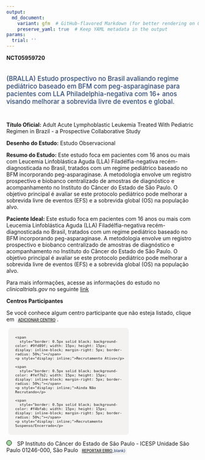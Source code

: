 ```yaml
---
output: 
  md_document:
    variant: gfm  # GitHub-flavored Markdown (for better rendering on GitHub)
    preserve_yaml: true  # Keep YAML metadata in the output
params:
  trial: ''
---
```


**NCT05959720**

<div style="padding: 5px 5px 5px 0px; font-size: 1.20em; font-weight: 500; color: #2E4A7F; text-align: left; margin-bottom: 20px">

(BRALLA) Estudo prospectivo no Brasil avaliando regime pediátrico
baseado em BFM com peg-asparaginase para pacientes com LLA
Philadelphia-negativa com 16+ anos visando melhorar a sobrevida livre de
eventos e global.

</div>

**Título Oficial:** Adult Acute Lymphoblastic Leukemia Treated With
Pediatric Regimen in Brazil - a Prospective Collaborative Study

**Desenho do Estudo:** Estudo Observacional

**Resumo do Estudo:** Este estudo foca em pacientes com 16 anos ou mais
com Leucemia Linfoblástica Aguda (LLA) Filadélfia-negativa
recém-diagnosticada no Brasil, tratados com um regime pediátrico baseado
no BFM incorporando peg-asparaginase. A metodologia envolve um registro
prospectivo e biobanco centralizado de amostras de diagnóstico e
acompanhamento no Instituto do Câncer do Estado de São Paulo. O objetivo
principal é avaliar se este protocolo pediátrico pode melhorar a
sobrevida livre de eventos (EFS) e a sobrevida global (OS) na população
alvo.

**Paciente Ideal:** Este estudo foca em pacientes com 16 anos ou mais
com Leucemia Linfoblástica Aguda (LLA) Filadélfia-negativa
recém-diagnosticada no Brasil, tratados com um regime pediátrico baseado
no BFM incorporando peg-asparaginase. A metodologia envolve um registro
prospectivo e biobanco centralizado de amostras de diagnóstico e
acompanhamento no Instituto do Câncer do Estado de São Paulo. O objetivo
principal é avaliar se este protocolo pediátrico pode melhorar a
sobrevida livre de eventos (EFS) e a sobrevida global (OS) na população
alvo.

Para mais informações, acesse as informações do estudo no
*clinicaltrials.gov* no seguinte
[link](https://clinicaltrials.gov/ct2/show/NCT05959720)

**Centros Participantes**

Se você conhece algum centro participante que não esteja listado, clique
em
<span style="color: #2E4A7F; margin-left: 2px; padding: 4px; background-color: #f3f2f1; border-radius: 8px; font-weight: 500; font-size: 0.7em"><a
href="https://flazar.shinyapps.io/formsapp?study_nct_id=NCT05959720&amp;location_id=N%2FA&amp;location_full_name=N%2FA&amp;form_type=Adicionar%20Centro"
target="_blank">ADICIONAR CENTRO</a></span>.

<div style="margin-bottom: 8px; margin-left: 5px; padding: 8px; max-width: 300px; background-color: #f3f2f1; border-radius: 8px; font-size: 0.8em">

<div style="margin-left: 10px;">

    <span 
      style="border: 0.5px solid black; background-color: #9fd89f; width: 15px; height: 15px; display: inline-block; margin-right: 5px; border-radius: 50%;"></span>
    <p style="display: inline;">Recrutamento Ativo</p>

</div>

<div style="margin-left: 10px;">

    <span 
      style="border: 0.5px solid black; background-color: #fef7b2; width: 15px; height: 15px; display: inline-block; margin-right: 5px; border-radius: 50%;"></span>
    <p style="display: inline;">Ainda Não Recrutando</p>

</div>

<div style="margin-left: 10px;">

    <span 
      style="border: 0.5px solid black; background-color: #f4bfab; width: 15px; height: 15px; display: inline-block; margin-right: 5px; border-radius: 50%;"></span>
    <p style="display: inline;">Recrutamento Suspenso/Encerrado</p>

</div>

</div>

<span style="border: 0.5px solid black; display: inline-block; width: 12px; height: 12px; border-radius: 50%; margin-right: 10px; padding-bottom: 0px; background-color: #9fd89f;"></span>
SP Instituto do Câncer do Estado de São Paulo - ICESP Unidade São Paulo
01246-000, São Paulo
<span style="color: #2E4A7F; margin-left: 2px; padding: 4px; background-color: #f3f2f1; border-radius: 8px; font-weight: 500; font-size: 0.7em">[REPORTAR
ERRO](https://flazar.shinyapps.io/formsapp?study_nct_id=NCT05959720&location_id=INSTITUTODOCANCERDOESTADODESAOPAULOSAOPAULOSP01246000BRAZIL&location_full_name=Instituto%20do%20C%C3%A2ncer%20do%20Estado%20de%20S%C3%A3o%20Paulo%20-%20ICESP%20Unidade%20S%C3%A3o%20Paulo%2C%2001246-000%2C%20S%C3%A3o%20Paulo&form_type=Reportar%20Erro)\_blank}</span>
